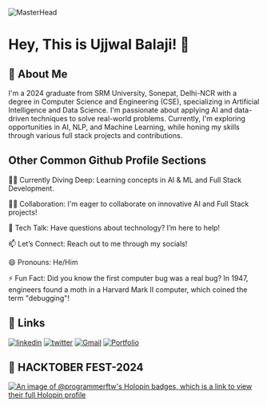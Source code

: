 ![MasterHead](https://user-images.githubusercontent.com/10498744/210012254-234538ff-d198-48aa-8964-37e6fd45d227.gif)

# Hey, This is Ujjwal Balaji! 👋


## 🚀 About Me

I'm a 2024 graduate from SRM University, Sonepat, Delhi-NCR with a degree in Computer Science and Engineering (CSE), specializing in Artificial Intelligence and Data Science. I'm passionate about applying AI and data-driven techniques to solve real-world problems. Currently, I'm exploring opportunities in AI, NLP, and Machine Learning, while honing my skills through various full stack projects and contributions.


## Other Common Github Profile Sections
👨‍💻 Currently Diving Deep: Learning concepts in AI & ML and Full Stack Development.

👯‍♀️ Collaboration: I'm eager to collaborate on innovative AI and Full Stack projects!

💬 Tech Talk: Have questions about technology? I’m here to help!

📫 Let’s Connect: Reach out to me through my socials!

😄 Pronouns: He/Him

⚡️ Fun Fact: Did you know the first computer bug was a real bug? In 1947, engineers found a moth in a Harvard Mark II computer, which coined the term "debugging"!




## 🔗 Links
[![linkedin](https://img.shields.io/badge/linkedin-0A66C2?style=for-the-badge&logo=linkedin&logoColor=white)](https://www.linkedin.com/in/ujjwal-balaji/)
[![twitter](https://img.shields.io/badge/twitter-1DA1F2?style=for-the-badge&logo=twitter&logoColor=white)](https://x.com/UjjwalCodes)
[![Gmail](https://img.shields.io/badge/Gmail-D14836?style=for-the-badge&logo=gmail&logoColor=white)](mailto:ujjwal.balaji1805@gmail.com)
[![Portfolio](https://img.shields.io/badge/Portfolio-242424?style=for-the-badge&logo=web&logoColor=white)](https://portfolio-website-khaki-sigma.vercel.app/)

## 🔗 HACKTOBER FEST-2024

[![An image of @programmerftw's Holopin badges, which is a link to view their full Holopin profile](https://holopin.me/programmerftw)](https://holopin.io/@programmerftw)




